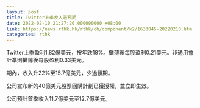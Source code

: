 ```yaml
---
layout: post
title: Twitter上季收入遜預期
date: 2022-02-10 21:27:20.000000000 +08:00
link: https://news.rthk.hk/rthk/ch/component/k2/1633045-20220210.htm
categories: rthk
---
```


Twitter上季盈利1.82億美元，按年跌18%。攤薄後每股盈利0.21美元。非通用會計準則攤薄後每股盈利0.33美元。

期內，收入升22%至15.7億美元，少過預期。

公司宣布新的40億美元股票回購計劃已獲授權，並立即生效。

公司預計首季收入11.7億美元至12.7億美元。
